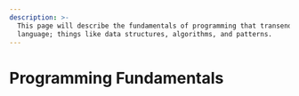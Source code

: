 ```yaml
---
description: >-
  This page will describe the fundamentals of programming that transend
  language; things like data structures, algorithms, and patterns.
---
```


# Programming Fundamentals

